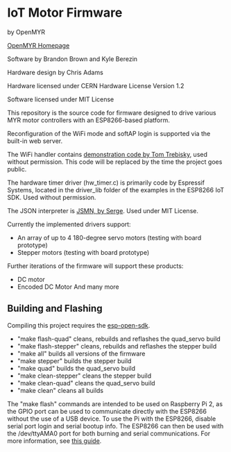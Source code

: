 IoT Motor Firmware
==================
by OpenMYR

[OpenMYR Homepage](http://www.OpenMYR.com/)

Software by Brandon Brown and Kyle Berezin

Hardware design by Chris Adams

Hardware licensed under CERN Hardware License Version 1.2

Software licensed under MIT License

This repository is the source code for firmware designed to drive various MYR motor controllers with an ESP8266-based platform.
	
Reconfiguration of the WiFi mode and softAP login is supported via the built-in web server.

The WiFi handler contains [demonstration code by Tom Trebisky](http://cholla.mmto.org/esp8266/sdk/wifi.c), used without permission. This code will be replaced by the time the project goes public.

The hardware timer driver (hw_timer.c) is primarily code by Espressif Systems, located in the driver_lib folder of the examples in the ESP8266 IoT SDK. Used without permission.

The JSON interpreter is [JSMN, by Serge](https://github.com/zserge/jsmn). Used under MIT License.

Currently the implemented drivers support:
* An array of up to 4 180-degree servo motors (testing with board prototype)
* Stepper motors (testing with board prototype)

Further iterations of the firmware will support these products:
* DC motor
* Encoded DC Motor
And many more

Building and Flashing
---------------------
Compiling this project requires the [esp-open-sdk](https://github.com/pfalcon/esp-open-sdk).

* "make flash-quad" cleans, rebuilds and reflashes the quad_servo build
* "make flash-stepper" cleans, rebuilds and reflashes the stepper build
* "make all" builds all versions of the firmware
* "make stepper" builds the stepper build
* "make quad" builds the quad_servo build
* "make clean-stepper" cleans the stepper build
* "make clean-quad" cleans the quad_servo build
* "make clean" cleans all builds


The "make flash" commands are intended to be used on Raspberry Pi 2, as the GPIO port can be used to communicate directly with the ESP8266 without the use of a USB device.
To use the Pi with the ESP8266, disable serial port login and serial bootup info. The ESP8266 can then be used with the /dev/ttyAMA0 port for both burning and serial communications.
For more information, see [this guide](www.extragsm.com/blog/2014/12/03/connect-esp8266-to-raspberry-pi/).
